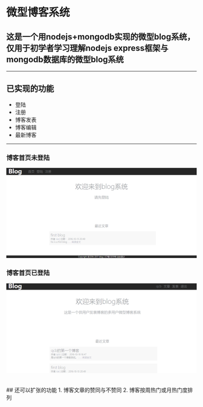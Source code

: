 # 微型博客系统
## 这是一个用nodejs+mongodb实现的微型blog系统，仅用于初学者学习理解nodejs express框架与mongodb数据库的微型blog系统
***
## 已实现的功能
+ 登陆
+ 注册
+ 博客发表
+ 博客编辑
+ 最新博客

---
### 博客首页未登陆
![image](https://github.com/15927563017/website_first/raw/master/public/img/blog-main.png)

### 博客首页已登陆
![image](https://github.com/15927563017/website_first/raw/master/public/img/blog-login.png)

<br>
## 还可以扩张的功能
1. 博客文章的赞同与不赞同
2. 博客按周热门或月热门度排列
